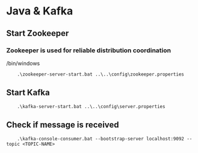 # Java & Kafka

## Start Zookeeper
### Zookeeper is used for reliable distribution coordination
<KAFKA DIRECTORY>/bin/windows
```
    .\zookeeper-server-start.bat ..\..\config\zookeeper.properties
```

## Start Kafka
```
    .\kafka-server-start.bat ..\..\config\server.properties
```

## Check if message is received
```
    .\kafka-console-consumer.bat --bootstrap-server localhost:9092 --topic <TOPIC-NAME>
```